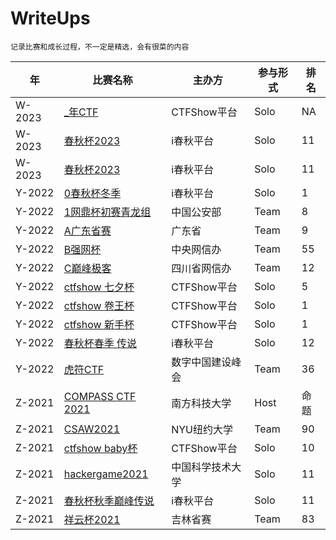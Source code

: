 # WriteUps
`记录比赛和成长过程，不一定是精选，会有很菜的内容`

年 | 比赛名称 | 主办方 | 参与形式 | 排名
--- | --- | --- | --- | ---
W-2023 | [_年CTF](./W-2023/_%E5%B9%B4CTF%23CTFShow%E5%B9%B3%E5%8F%B0%23Solo%23NA/readme.md) | CTFShow平台 | Solo | NA
W-2023 | [春秋杯2023](./W-2023/%E6%98%A5%E7%A7%8B%E6%9D%AF2023%23i%E6%98%A5%E7%A7%8B%E5%B9%B3%E5%8F%B0%23Solo%2311/readme.md) | i春秋平台 | Solo | 11
W-2023 | [春秋杯2023](./W-2023/%E6%98%A5%E7%A7%8B%E6%9D%AF2023%23i%E6%98%A5%E7%A7%8B%E5%B9%B3%E5%8F%B0%23Solo%2311/readme.pdf) | i春秋平台 | Solo | 11
Y-2022 | [0春秋杯冬季](./Y-2022/0%E6%98%A5%E7%A7%8B%E6%9D%AF%E5%86%AC%E5%AD%A3%23i%E6%98%A5%E7%A7%8B%E5%B9%B3%E5%8F%B0%23Solo%231/readme.md) | i春秋平台 | Solo | 1
Y-2022 | [1网鼎杯初赛青龙组](./Y-2022/1%E7%BD%91%E9%BC%8E%E6%9D%AF%E5%88%9D%E8%B5%9B%E9%9D%92%E9%BE%99%E7%BB%84%23%E4%B8%AD%E5%9B%BD%E5%85%AC%E5%AE%89%E9%83%A8%23Team%238/readme.md) | 中国公安部 | Team | 8
Y-2022 | [A广东省赛](./Y-2022/A%E5%B9%BF%E4%B8%9C%E7%9C%81%E8%B5%9B%23%E5%B9%BF%E4%B8%9C%E7%9C%81%23Team%239/readme.md) | 广东省 | Team | 9
Y-2022 | [B强网杯](./Y-2022/B%E5%BC%BA%E7%BD%91%E6%9D%AF%23%E4%B8%AD%E5%A4%AE%E7%BD%91%E4%BF%A1%E5%8A%9E%23Team%2355/readme.md) | 中央网信办 | Team | 55
Y-2022 | [C巅峰极客](./Y-2022/C%E5%B7%85%E5%B3%B0%E6%9E%81%E5%AE%A2%23%E5%9B%9B%E5%B7%9D%E7%9C%81%E7%BD%91%E4%BF%A1%E5%8A%9E%23Team%2312/readme.md) | 四川省网信办 | Team | 12
Y-2022 | [ctfshow 七夕杯](./Y-2022/ctfshow%20%E4%B8%83%E5%A4%95%E6%9D%AF%23CTFShow%E5%B9%B3%E5%8F%B0%23Solo%235/readme.md) | CTFShow平台 | Solo | 5
Y-2022 | [ctfshow 卷王杯](./Y-2022/ctfshow%20%E5%8D%B7%E7%8E%8B%E6%9D%AF%23CTFShow%E5%B9%B3%E5%8F%B0%23Solo%231/readme.md) | CTFShow平台 | Solo | 1
Y-2022 | [ctfshow 新手杯](./Y-2022/ctfshow%20%E6%96%B0%E6%89%8B%E6%9D%AF%23CTFShow%E5%B9%B3%E5%8F%B0%23Solo%231/readme.md) | CTFShow平台 | Solo | 1
Y-2022 | [春秋杯春季 传说](./Y-2022/%E6%98%A5%E7%A7%8B%E6%9D%AF%E6%98%A5%E5%AD%A3%20%E4%BC%A0%E8%AF%B4%23i%E6%98%A5%E7%A7%8B%E5%B9%B3%E5%8F%B0%23Solo%2312/readme.pdf) | i春秋平台 | Solo | 12
Y-2022 | [虎符CTF](./Y-2022/%E8%99%8E%E7%AC%A6CTF%23%E6%95%B0%E5%AD%97%E4%B8%AD%E5%9B%BD%E5%BB%BA%E8%AE%BE%E5%B3%B0%E4%BC%9A%23Team%2336/readme.md) | 数字中国建设峰会 | Team | 36
Z-2021 | [COMPASS CTF 2021](./Z-2021/COMPASS%20CTF%202021%23%E5%8D%97%E6%96%B9%E7%A7%91%E6%8A%80%E5%A4%A7%E5%AD%A6%23Host%23%E5%91%BD%E9%A2%98/ReadMe.md) | 南方科技大学 | Host | 命题
Z-2021 | [CSAW2021](./Z-2021/CSAW2021%23NYU%E7%BA%BD%E7%BA%A6%E5%A4%A7%E5%AD%A6%23Team%2390/readme.md) | NYU纽约大学 | Team | 90
Z-2021 | [ctfshow baby杯](./Z-2021/ctfshow%20baby%E6%9D%AF%23CTFShow%E5%B9%B3%E5%8F%B0%23Solo%2310/readme.pdf) | CTFShow平台 | Solo | 10
Z-2021 | [hackergame2021](./Z-2021/hackergame2021%23%E4%B8%AD%E5%9B%BD%E7%A7%91%E5%AD%A6%E6%8A%80%E6%9C%AF%E5%A4%A7%E5%AD%A6%23Solo%2311/readme.md) | 中国科学技术大学 | Solo | 11
Z-2021 | [春秋杯秋季巅峰传说](./Z-2021/%E6%98%A5%E7%A7%8B%E6%9D%AF%E7%A7%8B%E5%AD%A3%E5%B7%85%E5%B3%B0%E4%BC%A0%E8%AF%B4%23i%E6%98%A5%E7%A7%8B%E5%B9%B3%E5%8F%B0%23Solo%2311/readme.pdf) | i春秋平台 | Solo | 11
Z-2021 | [祥云杯2021](./Z-2021/%E7%A5%A5%E4%BA%91%E6%9D%AF2021%23%E5%90%89%E6%9E%97%E7%9C%81%E8%B5%9B%23Team%2383/readme.md) | 吉林省赛 | Team | 83
